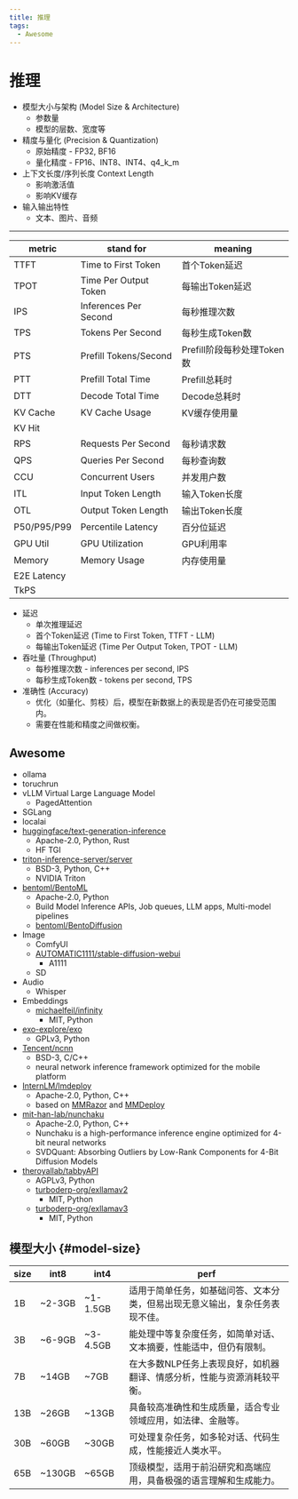 ```yaml
---
title: 推理
tags:
  - Awesome
---
```


# 推理

- 模型大小与架构 (Model Size & Architecture)
  - 参数量
  - 模型的层数、宽度等
- 精度与量化 (Precision & Quantization)
  - 原始精度 - FP32, BF16
  - 量化精度 - FP16、INT8、INT4、q4_k_m
- 上下文长度/序列长度 Context Length
  - 影响激活值
  - 影响KV缓存
- 输入输出特性
  - 文本、图片、音频

---

| metric      | stand for             | meaning                    |
| ----------- | --------------------- | -------------------------- |
| TTFT        | Time to First Token   | 首个Token延迟              |
| TPOT        | Time Per Output Token | 每输出Token延迟            |
| IPS         | Inferences Per Second | 每秒推理次数               |
| TPS         | Tokens Per Second     | 每秒生成Token数            |
| PTS         | Prefill Tokens/Second | Prefill阶段每秒处理Token数 |
| PTT         | Prefill Total Time    | Prefill总耗时              |
| DTT         | Decode Total Time     | Decode总耗时               |
| KV Cache    | KV Cache Usage        | KV缓存使用量               |
| KV Hit      |
| RPS         | Requests Per Second   | 每秒请求数                 |
| QPS         | Queries Per Second    | 每秒查询数                 |
| CCU         | Concurrent Users      | 并发用户数                 |
| ITL         | Input Token Length    | 输入Token长度              |
| OTL         | Output Token Length   | 输出Token长度              |
| P50/P95/P99 | Percentile Latency    | 百分位延迟                 |
| GPU Util    | GPU Utilization       | GPU利用率                  |
| Memory      | Memory Usage          | 内存使用量                 |
| E2E Latency |
| TkPS        |

- 延迟
  - 单次推理延迟
  - 首个Token延迟 (Time to First Token, TTFT - LLM)
  - 每输出Token延迟 (Time Per Output Token, TPOT - LLM)
- 吞吐量 (Throughput)
  - 每秒推理次数 - inferences per second, IPS
  - 每秒生成Token数 - tokens per second, TPS
- 准确性 (Accuracy)
  - 优化（如量化、剪枝）后，模型在新数据上的表现是否仍在可接受范围内。
  - 需要在性能和精度之间做权衡。

## Awesome

- ollama
- toruchrun
- vLLM Virtual Large Language Model
  - PagedAttention
- SGLang
- localai
- [huggingface/text-generation-inference](https://github.com/huggingface/text-generation-inference)
  - Apache-2.0, Python, Rust
  - HF TGI
- [triton-inference-server/server](https://github.com/triton-inference-server/server)
  - BSD-3, Python, C++
  - NVIDIA Triton
- [bentoml/BentoML](https://github.com/bentoml/BentoML)
  - Apache-2.0, Python
  - Build Model Inference APIs, Job queues, LLM apps, Multi-model pipelines
  - [bentoml/BentoDiffusion](https://github.com/bentoml/BentoDiffusion)
- Image
  - ComfyUI
  - [AUTOMATIC1111/stable-diffusion-webui](https://github.com/AUTOMATIC1111/stable-diffusion-webui)
    - A1111
  - SD
- Audio
  - Whisper
- Embeddings
  - [michaelfeil/infinity](https://github.com/michaelfeil/infinity)
    - MIT, Python
- [exo-explore/exo](https://github.com/exo-explore/exo)
  - GPLv3, Python
- [Tencent/ncnn](https://github.com/Tencent/ncnn)
  - BSD-3, C/C++
  - neural network inference framework optimized for the mobile platform
- [InternLM/lmdeploy](https://github.com/InternLM/lmdeploy)
  - Apache-2.0, Python, C++
  - based on [MMRazor](https://github.com/open-mmlab/mmrazor) and [MMDeploy](https://github.com/open-mmlab/mmdeploy)
- [mit-han-lab/nunchaku](https://github.com/mit-han-lab/nunchaku)
  - Apache-2.0, Python, C++
  - Nunchaku is a high-performance inference engine optimized for 4-bit neural networks
  - SVDQuant: Absorbing Outliers by Low-Rank Components for 4-Bit Diffusion Models
- [theroyallab/tabbyAPI](https://github.com/theroyallab/tabbyAPI)
  - AGPLv3, Python
  - [turboderp-org/exllamav2](https://github.com/turboderp-org/exllamav2)
    - MIT, Python
  - [turboderp-org/exllamav3](https://github.com/turboderp-org/exllamav3)
    - MIT, Python

## 模型大小 {#model-size}

| size | int8   | int4     | perf                                                                         |
| ---- | ------ | -------- | ---------------------------------------------------------------------------- |
| 1B   | ~2-3GB | ~1-1.5GB | 适用于简单任务，如基础问答、文本分类，但易出现无意义输出，复杂任务表现不佳。 |
| 3B   | ~6-9GB | ~3-4.5GB | 能处理中等复杂度任务，如简单对话、文本摘要，性能适中，但仍有限制。           |
| 7B   | ~14GB  | ~7GB     | 在大多数NLP任务上表现良好，如机器翻译、情感分析，性能与资源消耗较平衡。      |
| 13B  | ~26GB  | ~13GB    | 具备较高准确性和生成质量，适合专业领域应用，如法律、金融等。                 |
| 30B  | ~60GB  | ~30GB    | 可处理复杂任务，如多轮对话、代码生成，性能接近人类水平。                     |
| 65B  | ~130GB | ~65GB    | 顶级模型，适用于前沿研究和高端应用，具备极强的语言理解和生成能力。           |
